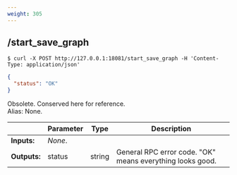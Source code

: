 ```yaml
---
weight: 305
---
```


## **/start_save_graph**

```shell
$ curl -X POST http://127.0.0.1:18081/start_save_graph -H 'Content-Type: application/json'
```
```json
{
  "status": "OK"
}
```
Obsolete. Conserved here for reference.  
Alias: None.  

|             | Parameter | Type   | Description
| ---         | ---       | ---    | ---
|**Inputs:**  | *None*.   |        |
|**Outputs:** | status    | string | General RPC error code. "OK" means everything looks good.
